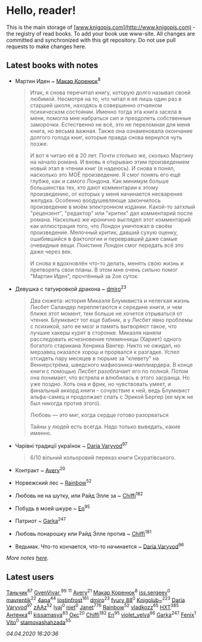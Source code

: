 # Hello, reader!
This is the main storage of [www.knigopis.com](http://www.knigopis.com) - the registry of read books.
To add your book use www-site. All changes are committed and synchronized with this git repository.
Do not use pull requests to make changes here.


## Latest books with notes
* Мартин Иден ~ [Макар Коренюк](users/126/126368737-vkontakte)<sup>8</sup>
    > Итак, я снова перечитал книгу, которую долго называл своей любимой. Несмотря на то, что читал я её лишь один раз в старшей школе, находясь в совершенно отчаяном психическом состоянии. Именно тогда эта книга засела в меня, помогла мне набраться сил и преодолеть собственные заморочки. Естественно не всё, это не переломная для меня книга, но весьма важная. Также она ознаменовала окончание долгого голода книг, которые правда снова вернулся чуть позже. 
    > 
    > И вот я читаю её в 20 лет. Почти столько же, сколько Мартину на начало романа. И вновь я открываю этим произведением новый этап в чтении книг (я надеюсь). И снова я понял, насколько это МОЁ произведение. Я смог понять его ещё глубже, как и самого Лондона. Как минимум больше большинства тех, кто дают комментарии к этому произведению, от которых у меня начинается несварение желудка. Особенно воодушевляюще закончилось произведение в моём электронном издании. Какой-то затхлый "рецензент", "редактор" или "критик" дал комментарий после романа. Насколько же иронично выглядел этот комментарий как иллюстрация того, что Лондон уничтожал в своём произведение. Мелочный критик, давший сухую оценку, ошибившийся в фактологии и перевравший даже самые очевидные вещи. Поистине Лондон смог передать всё это даже через век. 
    > 
    > И снова я вдохновлён что-то делать, менять свою жизнь и претворять свои планы. В этом мне очень сильно помог "Мартин Иден", прочтённый за 2ое суток.

* Девушка с татуировкой дракона ~ [dmiro](users/571/5714115-vkontakte)<sup>23</sup>
    > Два сюжета: история Микаэля Блумквиста и нелегкая жизнь Лисбет Саландер переплетаются к середине книги, и чем ближе этот момент, тем больше не хочется отрываться от чтения.
    > Блумквист тот еще бабник, а у Лисбет явно проблемы с психикой, зато ее мозг и память вытворяют такое, что лучшие хакеры курят в сторонке.
    > Микаэля наняли расследовать исчезновение племянницы (Хариет) одного богатого старикана Хенрика Вангер. Никто не ожидал, но мерзавец оказался хорош и прорвался к разгадке.
    > Успел отсидеть пару месяцев в тюрьме за "клевету" на Веннерстрёма, шведского мафиозника-миллиардера. В конце книги с помощью Лисбет разоблачает его по полной. Потом она понимает, что встряла и влюбилась в этого засранца. Но уже поздно. Хоть она и фрик, но чувствовать умеет, и финальный аккорд книги - сочувствие к ней, ведь Блумквист альфа-самец и продолжает спать с Эрикой Бергер (ее муж не был никогда против этого).
    > 
    > Любовь — это миг, когда сердце готово разорваться
    > 
    > Тайны у людей есть всегда. Надо только выведать, какие именно.

* Чарівні традиції українок ~ [Daria Varyvod](users/829/829893410524253-facebook)<sup>97</sup>
    > 6/10 вільний кольоровий переказ книги Скуратівського.

* Контракт ~ [Avery](users/567/56734832-yandex)<sup>20</sup>

* Норвежский лес ~ [Rainbow](users/109/109787328219839805802-google)<sup>52</sup>

* Любовь не на шутку,  или Райд Элле за ~ [Chiffi](users/105/105831994080785626680-google)<sup>182</sup>

* Побудь в моей шкуре ~ [En](users/333/333646551-vkontakte)<sup>95</sup>

* Патриот ~ [Garka](users/115/115753719718250012620-google)<sup>247</sup>

* Любовь понарошку или Райд Элле против ~ [Chiffi](users/105/105831994080785626680-google)<sup>181</sup>

* Ведьмак. Что-то кончается, что-то начинается ~ [Daria Varyvod](users/829/829893410524253-facebook)<sup>96</sup>


_More notes [here](latest_books_with_notes.md)._


## Latest users
[Таньчик](users/209/2096581563762610-facebook)<sup>67</sup> 
[GvenVivar ](users/158/158266434925901-facebook)<sup>99</sup> 
[](users/153/1537586159620888-facebook)<sup>11</sup> 
[Avery](users/567/56734832-yandex)<sup>21</sup> 
[Макар Коренюк](users/126/126368737-vkontakte)<sup>8</sup> 
[iss.sergeev](users/554/554456833-vkontakte)<sup>0</sup> 
[mavrentik](users/200/200666735-vkontakte)<sup>22</sup> 
[4apa](users/117/117392596378069249667-google)<sup>44</sup> 
[lostinfrost](users/217/217891524-vkontakte)<sup>161</sup> 
[dmiro](users/571/5714115-vkontakte)<sup>23</sup> 
[fyury_88](users/287/287448137-vkontakte)<sup>0</sup> 
[Knigolub~](users/111/111878597279669641685-google)<sup>223</sup> 
[Daria Varyvod](users/829/829893410524253-facebook)<sup>97</sup> 
[zAAz](users/202/202248233-vkontakte)<sup>52</sup> 
[lyaj](users/607/60734149-vkontakte)<sup>0</sup> 
[niet](users/106/106650512180050127359-google)<sup>0</sup> 
[Janet](users/108/108113656204404967440-google)<sup>776</sup> 
[Rainbow](users/109/109787328219839805802-google)<sup>52</sup> 
[vladkozz](users/572/57239276-vkontakte)<sup>65</sup> 
[HXT](users/100/100002563462782-facebook)<sup>385</sup> 
[Антенка](users/118/118158645037334943900-google)<sup>41</sup> 
[kissamasya](users/684/68439978-vkontakte)<sup>83</sup> 
[Окс](users/102/102536471289425216982-google)<sup>20</sup> 
[Chiffi](users/105/105831994080785626680-google)<sup>182</sup> 
[En](users/333/333646551-vkontakte)<sup>95</sup> 
[violet_velva](users/116/116961712580551399099-google)<sup>66</sup> 
[Garka](users/115/115753719718250012620-google)<sup>247</sup> 
[Fenix](users/111/111367585493471720963-google)<sup>1</sup> 
[Vito](users/128/128796434813510-facebook)<sup>0</sup> 
[stamovashahzada](users/310/310646815-vkontakte)<sup>55</sup> 


_04.04.2020 16:20:36_
